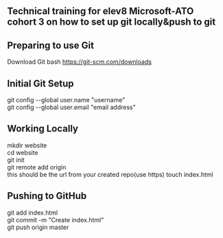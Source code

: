 
## Technical training for elev8 Microsoft-ATO cohort 3 on how to set up git locally&push to git
## Preparing to use Git
Download Git bash https://git-scm.com/downloads  
##  Initial Git Setup  
git config --global user.name "username"  
git config --global user.email "email address"
## Working Locally
mkdir website  
cd website  
git init  
git remote add origin <URL>  
this should be the url from your created repo(use https) 
touch index.html
## Pushing to GitHub
git add index.html  
git commit -m "Create index.html"  
git push origin master  
  
